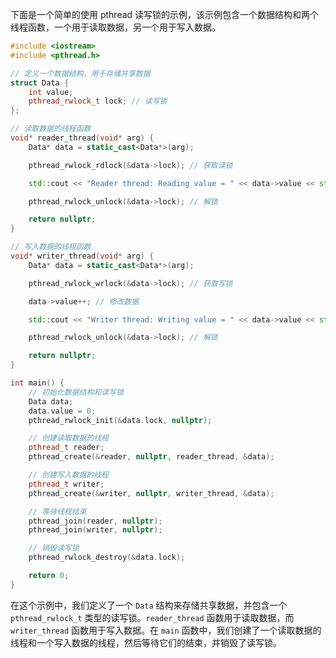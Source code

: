 下面是一个简单的使用 pthread 读写锁的示例，该示例包含一个数据结构和两个线程函数，一个用于读取数据，另一个用于写入数据。

```cpp
#include <iostream>
#include <pthread.h>

// 定义一个数据结构，用于存储共享数据
struct Data {
    int value;
    pthread_rwlock_t lock; // 读写锁
};

// 读取数据的线程函数
void* reader_thread(void* arg) {
    Data* data = static_cast<Data*>(arg);

    pthread_rwlock_rdlock(&data->lock); // 获取读锁

    std::cout << "Reader thread: Reading value = " << data->value << std::endl;

    pthread_rwlock_unlock(&data->lock); // 解锁

    return nullptr;
}

// 写入数据的线程函数
void* writer_thread(void* arg) {
    Data* data = static_cast<Data*>(arg);

    pthread_rwlock_wrlock(&data->lock); // 获取写锁

    data->value++; // 修改数据

    std::cout << "Writer thread: Writing value = " << data->value << std::endl;

    pthread_rwlock_unlock(&data->lock); // 解锁

    return nullptr;
}

int main() {
    // 初始化数据结构和读写锁
    Data data;
    data.value = 0;
    pthread_rwlock_init(&data.lock, nullptr);

    // 创建读取数据的线程
    pthread_t reader;
    pthread_create(&reader, nullptr, reader_thread, &data);

    // 创建写入数据的线程
    pthread_t writer;
    pthread_create(&writer, nullptr, writer_thread, &data);

    // 等待线程结束
    pthread_join(reader, nullptr);
    pthread_join(writer, nullptr);

    // 销毁读写锁
    pthread_rwlock_destroy(&data.lock);

    return 0;
}
```

在这个示例中，我们定义了一个 `Data` 结构来存储共享数据，并包含一个 `pthread_rwlock_t` 类型的读写锁。`reader_thread` 函数用于读取数据，而 `writer_thread` 函数用于写入数据。在 `main` 函数中，我们创建了一个读取数据的线程和一个写入数据的线程，然后等待它们的结束，并销毁了读写锁。
